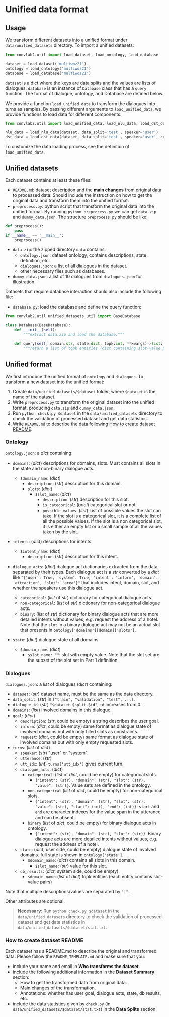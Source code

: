 # Unified data format

## Usage
We transform different datasets into a unified format under `data/unified_datasets` directory. To import a unified datasets:

```python
from convlab2.util import load_dataset, load_ontology, load_database

dataset = load_dataset('multiwoz21')
ontology = load_ontology('multiwoz21')
database = load_database('multiwoz21')
```

`dataset` is a dict where the keys are data splits and the values are lists of dialogues. `database` is an instance of `Database` class that has a `query` function. The format of dialogue, ontology, and Database are defined below.

We provide a function `load_unified_data` to transform the dialogues into turns as samples. By passing different arguments to `load_unified_data`, we provide functions to load data for different components:

```python
from convlab2.util import load_unified_data, load_nlu_data, load_dst_data, load_policy_data, load_nlg_data, load_e2e_data

nlu_data = load_nlu_data(dataset, data_split='test', speaker='user')
dst_data = load_dst_data(dataset, data_split='test', speaker='user', context_window_size=5)
```

To customize the data loading process, see the definition of `load_unified_data`.

## Unified datasets
Each dataset contains at least these files:

- `README.md`: dataset description and the **main changes** from original data to processed data. Should include the instruction on how to get the original data and transform them into the unified format.
- `preprocess.py`: python script that transform the original data into the unified format. By running `python preprocess.py` we can get `data.zip` and `dummy_data.json`. The structure `preprocess.py` should be like:

```python
def preprocess():
    pass
if __name__ == '__main__':
    preprocess()
```

- `data.zip`: the zipped directory `data` contains:
  - `ontology.json`: dataset ontology, contains descriptions, state definition, etc.
  - `dialogues.json`: a list of all dialogues in the dataset.
  - other necessary files such as databases.
- `dummy_data.json`: a list of 10 dialogues from `dialogues.json` for illustration.

Datasets that require database interaction should also include the following file:
- `database.py`: load the database and define the query function:
```python
from convlab2.util.unified_datasets_util import BaseDatabase

class Database(BaseDatabase):
    def __init__(self):
        """extract data.zip and load the database."""

    def query(self, domain:str, state:dict, topk:int, **kwargs)->list:
        """return a list of topk entities (dict containing slot-value pairs) for a given domain based on the dialogue state."""
```

## Unified format
We first introduce the unified format of `ontology` and `dialogues`. To transform a new dataset into the unified format:
1. Create `data/unified_datasets/$dataset` folder, where `$dataset` is the name of the dataset.
2. Write `preprocess.py` to transform the original dataset into the unified format, producing `data.zip` and `dummy_data.json`.
3. Run `python check.py $dataset` in the `data/unified_datasets` directory to check the validation of processed dataset and get data statistics.
4. Write `README.md` to describe the data following [How to create dataset README](#how-to-create-dataset-readme).

### Ontology

`ontology.json`: a *dict* containing:

- `domains`: (*dict*) descriptions for domains, slots. Must contains all slots in the state and non-binary dialogue acts.
  - `$domain_name`: (*dict*)
    - `description`: (*str*) description for this domain.
    - `slots`: (*dict*)
      - `$slot_name`: (*dict*)
        - `description`: (*str*) description for this slot.
        - `is_categorical`: (*bool*) categorical slot or not.
        - `possible_values`: (*list*) List of possible values the slot can take. If the slot is a categorical slot, it is a complete list of all the possible values. If the slot is a non categorical slot, it is either an empty list or a small sample of all the values taken by the slot.

- `intents`: (*dict*) descriptions for intents.
  - `$intent_name`: (*dict*)
    - `description`: (*str*) description for this intent.
- `dialogue_acts`: (*dict*) dialogue act dictionaries extracted from the data, separated by their types. Each dialogue act is a *str* converted by a *dict* like `"{'user': True, 'system': True, 'intent': 'inform', 'domain': 'attraction', 'slot': 'area'}"` that includes intent, domain, slot, and whether the speakers use this dialogue act.
  - `categorical`: (*list* of *str*) dictionary for categorical dialogue acts.
  - `non-categorical`: (*list* of *str*) dictionary for non-categorical dialogue acts.
  - `binary`: (*list* of *str*) dictionary for binary dialogue acts that are more detailed intents without values, e.g. request the address of a hotel.  Note that the `slot` in a binary dialogue act may not be an actual slot that presents in `ontology['domains'][domain]['slots']`.
- `state`: (*dict*) dialogue state of all domains.
  - `$domain_name`: (*dict*)
    - `$slot_name: ""`: slot with empty value. Note that the slot set are the subset of the slot set in Part 1 definition.

### Dialogues

`dialogues.json`: a *list* of dialogues (*dict*) containing:

- `dataset`: (*str*) dataset name, must be the same as the data directory.
- `data_split`: (*str*) in `["train", "validation", "test", ...]`.
- `dialogue_id`: (*str*) `"$dataset-$split-$id"`, `id` increases from 0.
- `domains`: (*list*) involved domains in this dialogue.
- `goal`: (*dict*)
  - `description`: (*str*, could be empty) a string describes the user goal.
  - `inform`: (*dict*, could be empty) same format as dialogue state of involved domains but with only filled slots as constraints.
  - `request`: (*dict*, could be empty) same format as dialogue state of involved domains but with only empty requested slots.
- `turns`: (*list* of *dict*)
  - `speaker`: (*str*) "user" or "system".
  - `utterance`: (*str*)
  - `utt_idx`: (*int*) `turns['utt_idx']` gives current turn.
  - `dialogue_acts`: (*dict*)
    - `categorical`: (*list* of *dict*, could be empty) for categorical slots.
      - `{"intent": (str), "domain": (str), "slot": (str), "value": (str)}`. Value sets are defined in the ontology.
    - `non-categorical` (*list* of *dict*, could be empty) for non-categorical slots.
      - `{"intent": (str), "domain": (str), "slot": (str), "value": (str), "start": (int), "end": (int)}`. `start` and `end` are character indexes for the value span in the utterance and can be absent.
    - `binary` (*list* of *dict*, could be empty) for binary dialogue acts in ontology.
      - `{"intent": (str), "domain": (str), "slot": (str)}`. Binary dialogue acts are more detailed intents without values, e.g. request the address of a hotel.
  - `state`: (*dict*, user side, could be empty) dialogue state of involved domains. full state is shown in `ontology['state']`.
    - `$domain_name`: (*dict*) contains all slots in this domain.
      - `$slot_name`: (*str*) value for this slot.
  - `db_results`: (*dict*, system side, could be empty)
    - `$domain_name`: (*list* of *dict*) topk entities (each entity contains slot-value pairs)

Note that multiple descriptions/values are separated by `"|"`.

Other attributes are optional.

> **Necessary**: Run `python check.py $dataset` in the `data/unified_datasets` directory to check the validation of processed dataset and get data statistics in `data/unified_datasets/$dataset/stat.txt`.

### How to create dataset README
Each dataset has a README.md to describe the original and transformed data. Please follow the `README_TEMPLATE.md` and make sure that you:
- include your name and email in **Who transforms the dataset**.
- include the following additional information in the **Dataset Summary** section:
  - How to get the transformed data from original data.
  - Main changes of the transformation.
  - Annotations: whether has user goal, dialogue acts, state, db results, etc.
- include the data statistics given by `check.py` (in `data/unified_datasets/$dataset/stat.txt`) in the **Data Splits** section.
